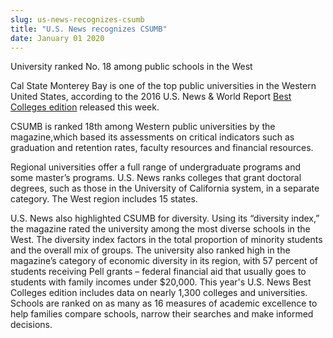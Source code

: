 ```yaml
---
slug: us-news-recognizes-csumb
title: "U.S. News recognizes CSUMB"
date: January 01 2020
---
```


 
<p>University ranked No. 18 among public schools in the West</p>
<p>
  Cal State Monterey Bay is one of the top public universities in the Western
  United States, according to the 2016 U.S. News &amp; World Report
  <a
    href="https://colleges.usnews.rankingsandreviews.com/best&#45;colleges/rankings"
    >Best Colleges edition</a
  >
  released this week.
</p>
<p>
  CSUMB is ranked 18th among Western public universities by the magazine,which
  based its assessments on critical indicators such as graduation and retention
  rates, faculty resources and financial resources.
</p>
<p>
  Regional universities offer a full range of undergraduate programs and some
  master’s programs. U.S. News ranks colleges that grant doctoral degrees, such
  as those in the University of California system, in a separate category. The
  West region includes 15 states.
</p>
<p>
  U.S. News also highlighted CSUMB for diversity. Using its “diversity index,”
  the magazine rated the university among the most diverse schools in the West.
  The diversity index factors in the total proportion of minority students and
  the overall mix of groups. The university also ranked high in the magazine’s
  category of economic diversity in its region, with 57 percent of students
  receiving Pell grants – federal financial aid that usually goes to students
  with family incomes under $20,000. This year's U.S. News Best Colleges edition
  includes data on nearly 1,300 colleges and universities. Schools are ranked on
  as many as 16 measures of academic excellence to help families compare
  schools, narrow their searches and make informed decisions.
</p>
 
